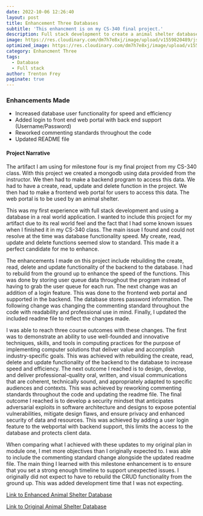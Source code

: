 ```yaml
---
date: 2022-10-06 12:26:40
layout: post
title: Enhancement Three Databases
subtitle: 'This enhancment is on my CS-340 final project.'
description: Full stack development to create a animal shelter database.
image: https://res.cloudinary.com/dm7h7e8xj/image/upload/v1559820489/js-code_n83m7a.jpg
optimized_image: https://res.cloudinary.com/dm7h7e8xj/image/upload/v1559820489/js-code_n83m7a.jpg
category: Enhancment Three
tags:
  - Database
  - Full stack
author: Trenton Frey
paginate: true
---
```


### Enhancements Made

* Increased database user functionality for speed and efficiency
* Added login to front end web portal with back end support (Username/Password)
* Reworked commenting standards throughout the code
* Updated README file

#### Project Narrative

  The artifact I am using for milestone four is my final project from my CS-340 class. With this project we created a mongodb using data provided from the instructor. We then had to make a backend program to access this data. We had to have a create, read, update and delete function in the project. We then had to make a frontend web portal for users to access this data. The web portal is to be used by an animal shelter. 
  
  This was my first experience with full stack development and using a database in a real world application. I wanted to include this project for my artifact due to its real world feel and the fact that I had some known issues when I finished it in my CS-340 class. The main issue I found and could not resolve at the time was database functionality speed. My create, read, update and delete functions seemed slow to standard. This made it a perfect candidate for me to enhance.
  
  The enhancements I made on this project include rebuilding the create, read, delete and update functionality of the backend to the database. I had to rebuild from the ground up to enhance the speed of the functions. This was done by storing user queue data throughout the program instead of having to grab the user queue for each run. The next change was an addition of a login feature. This was done to the frontend web portal and supported in the backend. The database stores password information. The following change was changing the commenting standard throughout the code with readability and professional use in mind. Finally, I updated the included readme file to reflect the changes made.
  
  I was able to reach three course outcomes with these changes. The first was to demonstrate an ability to use well-founded and innovative techniques, skills, and tools in computing practices for the purpose of implementing computer solutions that deliver value and accomplish industry-specific goals. This was achieved with rebuilding the create,  read, delete and update functionality of the backend to the database to increase speed and efficiency. The next outcome I reached is to design, develop, and deliver professional-quality oral, written, and visual communications that are coherent, technically sound, and appropriately adapted to specific audiences and contexts. This was achieved by reworking commenting standards throughout the code and updating the readme file. The final outcome I reached is to develop a security mindset that anticipates adversarial exploits in software architecture and designs to expose potential vulnerabilities, mitigate design flaws, and ensure privacy and enhanced security of data and resources. This was achieved by adding a user login feature to the webportal with backend support, this limits the access to the database and protects client data.
  
  When comparing what I achieved with these updates to my original plan in module one, I met more objectives than I originally expected to. I was able to include the commenting standard change alongside the updated readme file. 
	The main thing I learned with this milestone enhancement is to ensure that you set a strong enough timeline to support unexpected issues. I originally did not expect to have to rebuild the CRUD functionality from the ground up. This was added development time that I was not expecting. 

<a href="https://github.com/TrentonFrey/TrentonFrey.github.io/tree/master/AnimalShelterDatabase">Link to Enhanced Animal Shelter Database </a>

<a href="https://github.com/TrentonFrey/TrentonFrey.github.io/tree/master/Database(OLD)">Link to Original Animal Shelter Database </a>

  
  


  












